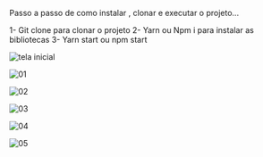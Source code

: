 Passo a passo de como instalar , clonar e executar o projeto...

1- Git clone para clonar o projeto 2- Yarn ou Npm i para instalar as bibliotecas 3- Yarn start ou npm start



![tela inicial](https://user-images.githubusercontent.com/106413124/227406088-f7307566-faca-4835-b325-bd4c3d4720f4.jpeg)


![01](https://user-images.githubusercontent.com/106413124/227406123-0da31c42-f005-42c1-8dee-f8bfd0cb9ee2.jpeg)


![02](https://user-images.githubusercontent.com/106413124/227406125-8dea7e63-c2a9-481b-9580-86bf9fd64746.jpeg)


![03](https://user-images.githubusercontent.com/106413124/227406127-cc55bcae-2058-4801-9811-db6065f9c000.jpeg)


![04](https://user-images.githubusercontent.com/106413124/227406164-30b0f0da-f979-43d0-b8bf-21f6d5035293.jpeg)


![05](https://user-images.githubusercontent.com/106413124/227406168-ee0ed2c4-1cc6-41aa-9944-332ac1664e2e.jpeg)
